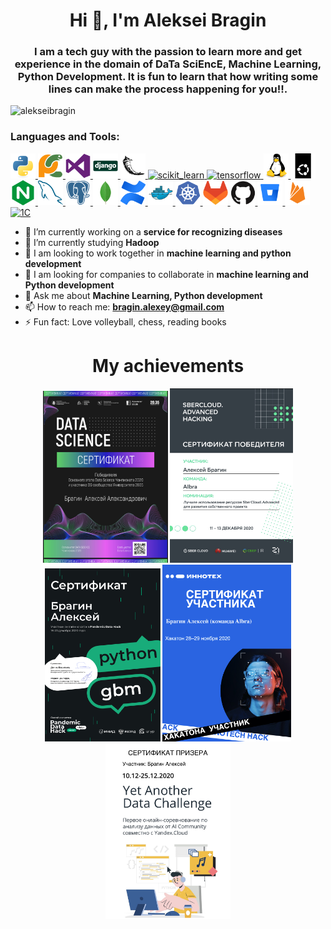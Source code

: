 ### <h1 align="center">Hi 👋, I'm Aleksei Bragin</h1>
<h3 align="center">I am a tech guy with the passion to learn more and get experience in the domain of DaTa SciEncE, Machine Learning, Python Development. It is fun to learn that how writing some lines can make the process happening for you!!.</h3>
<p align="left"> <img src="https://komarev.com/ghpvc/?username=alekseibragin&label=Profile%20views&color=0e75b6&style=flat" alt="alekseibragin" /> </p>

<h3 align="left">Languages and Tools:</h3>	
<p align="left"> <a href="https://www.python.org" target="_blank"> <img src="https://github.com/devicons/devicon/blob/master/icons/python/python-original.svg" alt="python" width="40" height="40"/> </a> <a href="https://python-scripts.com/pycharm-download" target="_blank"> <img src="https://github.com/devicons/devicon/blob/master/icons/pycharm/pycharm-original.svg" alt="pycharm" width="40" height="40"/> </a> <a href="https://www.visualstudio.com" target="_blank"> <img src="https://github.com/devicons/devicon/blob/master/icons/visualstudio/visualstudio-plain.svg" alt="visualstudio" width="40" height="40"/> </a> <a href="https://www.django.fun" target="_blank"> <img src="https://github.com/devicons/devicon/blob/master/icons/django/django-original.svg" alt="django" width="40" height="40"/> </a> <a href="https://python-scripts.com/flask-project-setup" target="_blank"> <img src="https://github.com/devicons/devicon/blob/master/icons/flask/flask-original.svg" alt="flask" width="40" height="40"/> </a> <a href="https://scikit-learn.org/" target="_blank"> <img src="https://upload.wikimedia.org/wikipedia/commons/0/05/Scikit_learn_logo_small.svg" alt="scikit_learn" width="40" height="40"/> </a> <a href="https://www.tensorflow.org" target="_blank"> <img src="https://www.vectorlogo.zone/logos/tensorflow/tensorflow-icon.svg" alt="tensorflow" width="40" height="40"/> </a> <a href="https://www.linux.org" target="_blank"> <img src="https://github.com/devicons/devicon/blob/master/icons/linux/linux-original.svg" alt="linux" width="40" height="40"/> </a> <a href="https://www.ubuntu.com" target="_blank"> <img src="https://github.com/devicons/devicon/blob/master/icons/ubuntu/ubuntu-plain.svg" alt="ubuntu" width="40" height="40"/> </a> <a href="https://www.nginx.org" target="_blank"> <img src="https://github.com/devicons/devicon/blob/master/icons/nginx/nginx-original.svg" alt="nginx" width="40" height="40"/> </a>  <a href="https://www.mysql.com/" target="_blank"> <img src="https://github.com/devicons/devicon/blob/master/icons/mysql/mysql-original.svg" alt="mysql" width="40" height="40"/> </a>  <a href="https://www.postgresql.com/" target="_blank"> <img src="https://github.com/devicons/devicon/blob/master/icons/postgresql/postgresql-plain.svg" alt="postgresql" width="40" height="40"/> </a> <a href="https://www.mongodb.com/" target="_blank"> <img src="https://github.com/devicons/devicon/blob/master/icons/mongodb/mongodb-original.svg" alt="mongodb" width="40" height="40"/> </a>  <a href="https://www.confluence.com" target="_blank"> <img src="https://github.com/devicons/devicon/blob/master/icons/confluence/confluence-original.svg" alt="confluence" width="40" height="40"/> </a>  <a href="https://www.docker.com" target="_blank"> <img src="https://github.com/devicons/devicon/blob/master/icons/docker/docker-original.svg" alt="docker" width="40" height="40"/> </a>  <a href="https://www.kubernetes.com" target="_blank"> <img src="https://github.com/devicons/devicon/blob/master/icons/kubernetes/kubernetes-plain.svg" alt="kubernetes" width="40" height="40"/> </a> <a href="https://www.gitlab.com" target="_blank"> <img src="https://github.com/devicons/devicon/blob/master/icons/gitlab/gitlab-original.svg" alt="gitlab" width="40" height="40"/> </a> <a href="https://www.github.com" target="_blank"> <img src="https://github.com/devicons/devicon/blob/master/icons/github/github-original.svg" alt="github" width="40" height="40"/> </a> <a href="https://www.bitbucket.org" target="_blank"> <img src="https://github.com/devicons/devicon/blob/master/icons/bitbucket/bitbucket-original.svg" alt="bitbucket" width="40" height="40"/> </a> <a href="https://firebase.google.com" target="_blank"> <img src="https://github.com/devicons/devicon/blob/master/icons/firebase/firebase-plain.svg" alt="firebase" width="40" height="40"/> </a> <a href="https://www.1c.ru" target="_blank"> <img src="https://upload.wikimedia.org/wikipedia/commons/9/93/1C_Company_logo.svg" alt="1C" width="40" height="40"/> </a> </p>



- 🔭 I’m currently working on a **service for recognizing diseases**
- 🌱 I’m currently studying **Hadoop**
- 👯 I am looking to work together in **machine learning and python development**
- 🤔 I am looking for companies to collaborate in **machine learning and Python development**
- 💬 Ask me about **Machine Learning, Python development**
- 📫 How to reach me: **bragin.alexey@gmail.com**
- ⚡ Fun fact: Love volleyball, chess, reading books


### <h1 align="center">My achievements</h1>

<p align="center"> <img width="200" src="https://github.com/alekseibragin/alekseibragin/blob/main/data_science_championship.jpg" slt="1." />                                     <img width="197" src="https://github.com/alekseibragin/alekseibragin/blob/main/sbercloud.jpg" alt="2." />                                                      <img width="185" src="https://github.com/alekseibragin/alekseibragin/blob/main/rostrud.jpg" slt="3." /> 
  <img width="206" src="https://github.com/alekseibragin/alekseibragin/blob/main/сертификаты участников.Иннотех.jpg" slt="4." />
<img width="200" src="https://github.com/alekseibragin/alekseibragin/blob/main/YandexCloud2020.jpg" slt="5." /></p>

